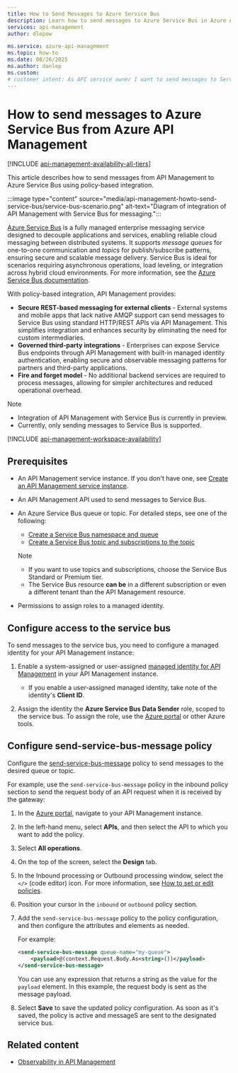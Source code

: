 ```yaml
---
title: How to Send Messages to Azure Service Bus
description: Learn how to send messages to Azure Service Bus in Azure API Management. Service Bus is a messaging service that allows you to decouple applications and services.
services: api-management
author: dlepow

ms.service: azure-api-management
ms.topic: how-to
ms.date: 08/26/2025
ms.author: danlep
ms.custom:
# customer intent: As API service owner I want to send messages to Service Bus so that I can decouple my applications and services.
---
```

# How to send messages to Azure Service Bus from Azure API Management

[!INCLUDE [api-management-availability-all-tiers](../../includes/api-management-availability-all-tiers.md)]

This article describes how to send messages from API Management to Azure Service Bus using policy-based integration.

:::image type="content" source="media/api-management-howto-send-service-bus/service-bus-scenario.png" alt-text="Diagram of integration of API Management with Service Bus for messaging.":::

[Azure Service Bus](/azure/service-bus-messaging/service-bus-messaging-overview) is a fully managed enterprise messaging service designed to decouple applications and services, enabling reliable cloud messaging between distributed systems. It supports *message queues* for one-to-one communication and *topics* for publish/subscribe patterns, ensuring secure and scalable message delivery. Service Bus is ideal for scenarios requiring asynchronous operations, load leveling, or integration across hybrid cloud environments. For more information, see the [Azure Service Bus documentation](/azure/service-bus-messaging/).

With policy-based integration, API Management provides:

* **Secure REST-based messaging for external clients** - External systems and mobile apps that lack native AMQP support can send messages to Service Bus using standard HTTP/REST APIs via API Management. This simplifies integration and enhances security by eliminating the need for custom intermediaries.
* **Governed third-party integrations** - Enterprises can expose Service Bus endpoints through API Management with built-in managed identity authentication, enabling secure and observable messaging patterns for partners and third-party applications.
* **Fire and forget model** - No additional backend services are required to process messages, allowing for simpler architectures and reduced operational overhead.

> [!NOTE]
> * Integration of API Management with Service Bus is currently in preview.
> * Currently, only sending messages to Service Bus is supported.

<!-- Check whether this feature is supported in workspaces -->

[!INCLUDE [api-management-workspace-availability](../../includes/api-management-workspace-availability.md)]

## Prerequisites

* An API Management service instance. If you don't have one, see [Create an API Management service instance](get-started-create-service-instance.md).
* An API Management API used to send messages to Service Bus.
* An Azure Service Bus queue or topic. For detailed steps, see one of the following:
    * [Create a Service Bus namespace and queue](/azure/service-bus-messaging/service-bus-quickstart-portal)
    * [Create a Service Bus topic and subscriptions to the topic](/azure/service-bus-messaging/service-bus-quickstart-topics-subscriptions-portal)
    
    > [!NOTE]
    > * If you want to use topics and subscriptions, choose the Service Bus Standard or Premium tier.
    > * The Service Bus resource **can be** in a different subscription or even a different tenant than the API Management resource.

* Permissions to assign roles to a managed identity.

## Configure access to the service bus

To send messages to the service bus, you need to configure a managed identity for your API Management instance:

1. Enable a system-assigned or user-assigned [managed identity for API Management](api-management-howto-use-managed-service-identity.md) in your API Management instance.

    * If you enable a user-assigned managed identity, take note of the identity's **Client ID**.

1. Assign the identity the **Azure Service Bus Data Sender** role, scoped to the service bus. To assign the role, use the [Azure portal](../role-based-access-control/role-assignments-portal.yml) or other Azure tools.

## Configure send-service-bus-message policy

Configure the [send-service-bus-message](send-service-bus-message-policy.md) policy to send messages to the desired queue or topic. 

For example, use the `send-service-bus-message` policy in the inbound policy section to send the request body of an API request when it is received by the gateway:

1. In the [Azure portal](https://portal.azure.com), navigate to your API Management instance.
1. In the left-hand menu, select **APIs**, and then select the API to which you want to add the policy.
1. Select **All operations**.
1. On the top of the screen, select the **Design** tab.
1. In the Inbound processing or Outbound processing window, select the `</>` (code editor) icon. For more information, see [How to set or edit policies](set-edit-policies.md).
1. Position your cursor in the `inbound` or `outbound` policy section.
1. Add the `send-service-bus-message` policy to the policy configuration, and then configure the attributes and elements as needed. 

    For example:
    
    ```xml
    <send-service-bus-message queue-name="my-queue">
        <payload>@(context.Request.Body.As<string>())</payload>
    </send-service-bus-message>
    ```

      You can use any expression that returns a string as the value for the `payload` element. In this example, the request body is sent as the message payload.

1. Select **Save** to save the updated policy configuration. As soon as it's saved, the policy is active and messageS are sent to the designated service bus.



## Related content
* [Observability in API Management](observability.md)
